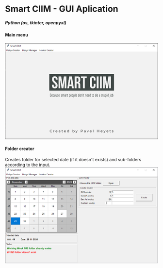 # Smart CIIM - GUI Aplication 
##### Python (os, tkinter, openpyxl)
#### Main menu
![alt text](https://raw.githubusercontent.com/pawelgates/Smart-CIIM/main/project%20pics/smart-ciim-main.png)
#### Folder creator
Creates folder for selected date (if it doesn't exists) and sub-folders according to the input.  
![alt text](https://raw.githubusercontent.com/pawelgates/Smart-CIIM/main/project%20pics/smart-ciim-fc.png)

